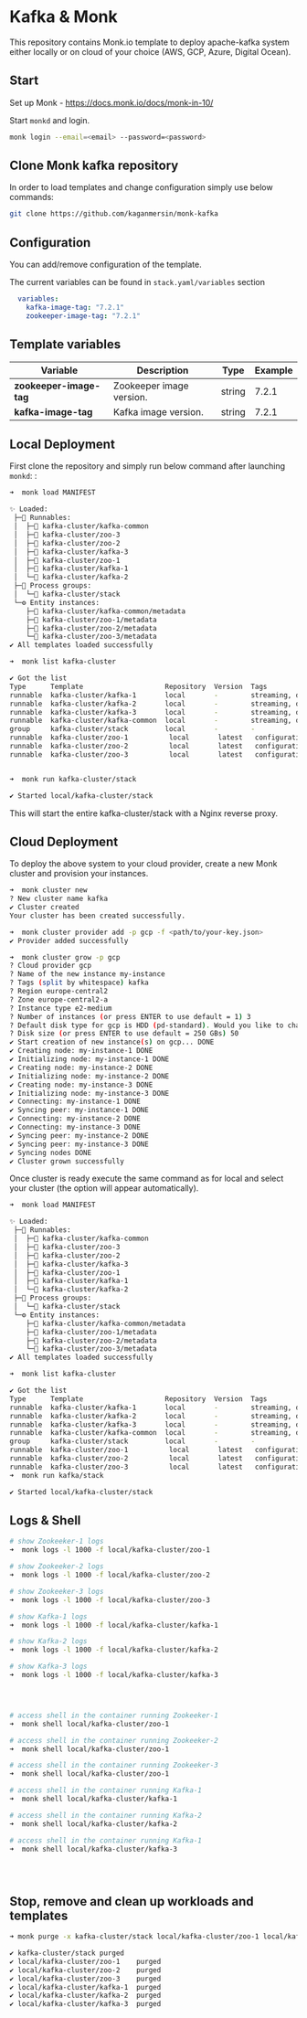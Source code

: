 # Kafka & Monk

This repository contains Monk.io template to deploy apache-kafka system either locally or on cloud of your choice (AWS, GCP, Azure, Digital Ocean).


## Start

Set up Monk - https://docs.monk.io/docs/monk-in-10/

Start `monkd` and login.

```bash
monk login --email=<email> --password=<password>
```

## Clone Monk kafka repository

In order to load templates and change configuration simply use below commands: 
```bash
git clone https://github.com/kaganmersin/monk-kafka

```

## Configuration

You can add/remove configuration of the template.

The current variables can be found in `stack.yaml/variables` section

```yaml
  variables:
    kafka-image-tag: "7.2.1"
    zookeeper-image-tag: "7.2.1"
```

##  Template variables

| Variable | Description | Type | Example |
|----------|-------------|------|---------|
| **zookeeper-image-tag** | Zookeeper image version. | string | 7.2.1 |
| **kafka-image-tag** | Kafka image version. | string | 7.2.1 |



## Local Deployment

First clone the repository  and simply run below command after launching `monkd`:
:

```bash
➜  monk load MANIFEST

✨ Loaded:
 ├─🔩 Runnables:
 │  ├─🧩 kafka-cluster/kafka-common
 │  ├─🧩 kafka-cluster/zoo-3
 │  ├─🧩 kafka-cluster/zoo-2
 │  ├─🧩 kafka-cluster/kafka-3
 │  ├─🧩 kafka-cluster/zoo-1
 │  ├─🧩 kafka-cluster/kafka-1
 │  └─🧩 kafka-cluster/kafka-2
 ├─🔗 Process groups:
 │  └─🧩 kafka-cluster/stack
 └─⚙️ Entity instances:
    ├─🧩 kafka-cluster/kafka-common/metadata
    ├─🧩 kafka-cluster/zoo-1/metadata
    ├─🧩 kafka-cluster/zoo-2/metadata
    └─🧩 kafka-cluster/zoo-3/metadata
✔ All templates loaded successfully

➜  monk list kafka-cluster

✔ Got the list
Type      Template                    Repository  Version  Tags
runnable  kafka-cluster/kafka-1       local       -        streaming, data, analytics, integration, distributed
runnable  kafka-cluster/kafka-2       local       -        streaming, data, analytics, integration, distributed
runnable  kafka-cluster/kafka-3       local       -        streaming, data, analytics, integration, distributed
runnable  kafka-cluster/kafka-common  local       -        streaming, data, analytics, integration, distributed
group     kafka-cluster/stack         local       -        -
runnable  kafka-cluster/zoo-1          local       latest   configuration, services
runnable  kafka-cluster/zoo-2          local       latest   configuration, services
runnable  kafka-cluster/zoo-3          local       latest   configuration, services


➜  monk run kafka-cluster/stack

✔ Started local/kafka-cluster/stack

```

This will start the entire kafka-cluster/stack with a Nginx reverse proxy. 


## Cloud Deployment

To deploy the above system to your cloud provider, create a new Monk cluster and provision your instances.

```bash
➜  monk cluster new
? New cluster name kafka
✔ Cluster created
Your cluster has been created successfully.

➜  monk cluster provider add -p gcp -f <path/to/your-key.json>
✔ Provider added successfully

➜  monk cluster grow -p gcp
? Cloud provider gcp
? Name of the new instance my-instance
? Tags (split by whitespace) kafka
? Region europe-central2
? Zone europe-central2-a
? Instance type e2-medium
? Number of instances (or press ENTER to use default = 1) 3
? Default disk type for gcp is HDD (pd-standard). Would you like to change it? No
? Disk size (or press ENTER to use default = 250 GBs) 50
✔ Start creation of new instance(s) on gcp... DONE
✔ Creating node: my-instance-1 DONE
✔ Initializing node: my-instance-1 DONE
✔ Creating node: my-instance-2 DONE
✔ Initializing node: my-instance-2 DONE
✔ Creating node: my-instance-3 DONE
✔ Initializing node: my-instance-3 DONE
✔ Connecting: my-instance-1 DONE
✔ Syncing peer: my-instance-1 DONE
✔ Connecting: my-instance-2 DONE
✔ Connecting: my-instance-3 DONE
✔ Syncing peer: my-instance-2 DONE
✔ Syncing peer: my-instance-3 DONE
✔ Syncing nodes DONE
✔ Cluster grown successfully
```

Once cluster is ready execute the same command as for local and select your cluster (the option will appear automatically).
```bash
➜  monk load MANIFEST

✨ Loaded:
 ├─🔩 Runnables:
 │  ├─🧩 kafka-cluster/kafka-common
 │  ├─🧩 kafka-cluster/zoo-3
 │  ├─🧩 kafka-cluster/zoo-2
 │  ├─🧩 kafka-cluster/kafka-3
 │  ├─🧩 kafka-cluster/zoo-1
 │  ├─🧩 kafka-cluster/kafka-1
 │  └─🧩 kafka-cluster/kafka-2
 ├─🔗 Process groups:
 │  └─🧩 kafka-cluster/stack
 └─⚙️ Entity instances:
    ├─🧩 kafka-cluster/kafka-common/metadata
    ├─🧩 kafka-cluster/zoo-1/metadata
    ├─🧩 kafka-cluster/zoo-2/metadata
    └─🧩 kafka-cluster/zoo-3/metadata
✔ All templates loaded successfully

➜  monk list kafka-cluster

✔ Got the list
Type      Template                    Repository  Version  Tags
runnable  kafka-cluster/kafka-1       local       -        streaming, data, analytics, integration, distributed
runnable  kafka-cluster/kafka-2       local       -        streaming, data, analytics, integration, distributed
runnable  kafka-cluster/kafka-3       local       -        streaming, data, analytics, integration, distributed
runnable  kafka-cluster/kafka-common  local       -        streaming, data, analytics, integration, distributed
group     kafka-cluster/stack         local       -        -
runnable  kafka-cluster/zoo-1          local       latest   configuration, services
runnable  kafka-cluster/zoo-2          local       latest   configuration, services
runnable  kafka-cluster/zoo-3          local       latest   configuration, services
➜  monk run kafka/stack

✔ Started local/kafka-cluster/stack

```

## Logs & Shell

```bash
# show Zookeeker-1 logs
➜  monk logs -l 1000 -f local/kafka-cluster/zoo-1

# show Zookeeker-2 logs
➜  monk logs -l 1000 -f local/kafka-cluster/zoo-2

# show Zookeeker-3 logs
➜  monk logs -l 1000 -f local/kafka-cluster/zoo-3

# show Kafka-1 logs
➜  monk logs -l 1000 -f local/kafka-cluster/kafka-1

# show Kafka-2 logs
➜  monk logs -l 1000 -f local/kafka-cluster/kafka-2

# show Kafka-3 logs
➜  monk logs -l 1000 -f local/kafka-cluster/kafka-3




# access shell in the container running Zookeeker-1
➜  monk shell local/kafka-cluster/zoo-1

# access shell in the container running Zookeeker-2
➜  monk shell local/kafka-cluster/zoo-1

# access shell in the container running Zookeeker-3
➜  monk shell local/kafka-cluster/zoo-1

# access shell in the container running Kafka-1
➜  monk shell local/kafka-cluster/kafka-1

# access shell in the container running Kafka-2
➜  monk shell local/kafka-cluster/kafka-2

# access shell in the container running Kafka-1
➜  monk shell local/kafka-cluster/kafka-3





```

## Stop, remove and clean up workloads and templates

```bash
➜ monk purge -x kafka-cluster/stack local/kafka-cluster/zoo-1 local/kafka-cluster/zoo-2 local/kafka-cluster/zoo-3 local/kafka-cluster/kafka-1 local/kafka-cluster/kafka-2 local/kafka-cluster/kafka-3

✔ kafka-cluster/stack purged
✔ local/kafka-cluster/zoo-1    purged
✔ local/kafka-cluster/zoo-2    purged
✔ local/kafka-cluster/zoo-3    purged
✔ local/kafka-cluster/kafka-1  purged
✔ local/kafka-cluster/kafka-2  purged
✔ local/kafka-cluster/kafka-3  purged
```